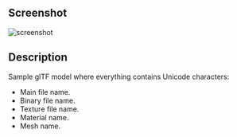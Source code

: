 ## Screenshot

![screenshot](screenshot/screenshot.png)

## Description

Sample glTF model where everything contains Unicode characters:

- Main file name.
- Binary file name.
- Texture file name.
- Material name.
- Mesh name.
